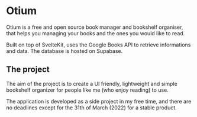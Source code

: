 # Otium
Otium is a free and open source book manager and bookshelf organiser, that helps you managing your books and the ones you would like to read.

Built on top of SvelteKit, uses the Google Books API to retrieve informations and data. The database is hosted on Supabase.

## The project
The aim of the project is to create a UI friendly, lightweight and simple bookshelf organizer for people like me (who enjoy reading) to use.

The application is developed as a side project in my free time, and there are no deadlines except for the 31th of March (2022) for a stable product.
